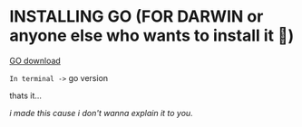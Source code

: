 # INSTALLING GO (FOR DARWIN or anyone else who wants to install it 🦖)

[GO download](https://golang.org/doc/install "go dlnd")

`In terminal ->` go version


thats it... 

*i made this cause i don't wanna explain it to you.*
